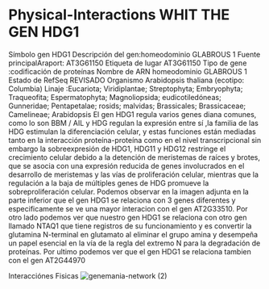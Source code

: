 # Physical-Interactions WHIT THE GEN HDG1
Símbolo gen HDG1
Descripción del gen:homeodominio GLABROUS 1
Fuente principalAraport: AT3G61150
Etiqueta de lugar AT3G61150
Tipo de gene :codificación de proteínas
Nombre de ARN homeodominio GLABROUS 1
Estado de RefSeq REVISADO
Organismo Arabidopsis thaliana (ecotipo: Columbia)
Linaje :Eucariota; Viridiplantae; Streptophyta; Embryophyta; Traqueofita; Espermatophyta; Magnoliopsida; eudicotiledóneas; Gunneridae; Pentapetalae; rosids; malvidas; Brassicales; Brassicaceae; Camelineae; Arabidopsis
El gen HDG1 regula varios genes diana comunes, como lo son  BBM / AIL y HDG regulan la expresión entre sí ,la familia de las HDG estimulan la diferenciación celular, y estas funciones están mediadas tanto en la interacción proteína-proteína como en el nivel transcripcional sin embargo la sobreexpresión de HDG1, HDG11 y HDG12 restringe el crecimiento celular debido a la detención de meristemas de raíces y brotes, que se asocia con una expresión reducida de genes involucrados en el desarrollo de meristemas y las vías de proliferación celular, mientras que la regulación a la baja de múltiples genes de HDG promueve la sobreproliferación celular.
Podemos observar  en la imagen adjunta en la parte inferior que el gen HDG1 se relaciona con 3 genes diferentes y especificamente se ve una mayor interacion con el gen AT2G33510.
Por otro lado podemos ver que nuestro gen HDG1 se relaciona con otro gen llamado NTAQ1 que tiene registros de su funcionamiento y es convertir la glutamina N-terminal en glutamato al eliminar el grupo amina y desempeña un papel esencial en la vía de la regla del extremo N para la degradación de proteínas.
Por ultimo podemos ver que el gen HDG1 se relaciona tambien con el gen AT2G44970 

Interacciónes Fisicas
![genemania-network (2)](https://user-images.githubusercontent.com/85301581/123295251-25adb700-d4db-11eb-8945-4c08356efee6.jpg)
